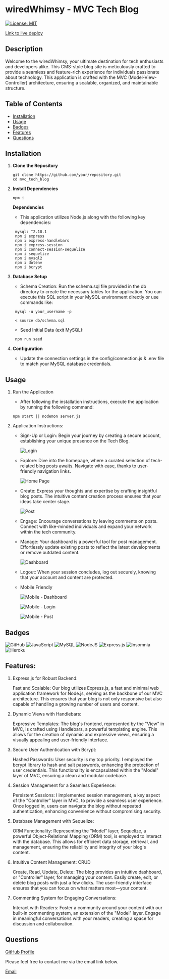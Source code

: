 # wiredWhimsy - MVC Tech Blog

[![License: MIT](https://img.shields.io/badge/License-MIT-yellow.svg)](https://opensource.org/licenses/MIT)

[Link to live deploy](https://wiredwhimsy-565439fb63e5.herokuapp.com/)

## Description

Welcome to the wiredWhimsy, your ultimate destination for tech enthusiasts and developers alike. This CMS-style blog site is meticulously crafted to provide a seamless and feature-rich experience for individuals passionate about technology. This application is crafted with the MVC (Model-View-Controller) architecture, ensuring a scalable, organized, and maintainable structure.

## Table of Contents

- [Installation](#installation)
- [Usage](#usage)
- [Badges](#badges)
- [Features](#features)
- [Questions](#questions)

## Installation

1. **Clone the Repository**
   ```
   git clone https://github.com/your/repository.git
   cd mvc_tech_blog
   ```
2. **Install Dependencies**

   ```
   npm i
   ```

   **Dependencies**

   - This application utilizes Node.js along with the following key dependencies:

   ```
    mysql: ^2.18.1
    npm i express
    npm i express-handlebars
    npm i express-session
    npm i connect-session-sequelize
    npm i sequelize
    npm i mysql2
    npm i dotenv
    npm i bcrypt
   ```

3. **Database Setup**

   - Schema Creation: Run the schema.sql file provided in the db directory to create the necessary tables for the application. You can execute this SQL script in your MySQL environment directly or use commands like:

   ```
    mysql -u your_username -p

    < source db/schema.sql
   ```

   - Seed Initial Data (exit MySQL):

   ```
    npm run seed
   ```

4. **Configuration**
   - Update the connection settings in the config/connection.js & .env file to match your MySQL database credentials.

## Usage

1. Run the Application

   - After following the installation instructions, execute the application by running the following command:

   ```
   npm start || nodemon server.js
   ```

2. Application Instructions:

   - Sign-Up or Login: Begin your journey by creating a secure account, establishing your unique presence on the Tech Blog.

     ![Login](./assets/images/screen_shot_login.png)

   - Explore: Dive into the homepage, where a curated selection of tech-related blog posts awaits. Navigate with ease, thanks to user-friendly navigation links.

     ![Home Page](./assets/images/screen_shot_home_page.png)

   - Create: Express your thoughts and expertise by crafting insightful blog posts. The intuitive content creation process ensures that your ideas take center stage.

     ![Post](./assets/images/screen_shot_create.png)

   - Engage: Encourage conversations by leaving comments on posts. Connect with like-minded individuals and expand your network within the tech community.

   - Manage: Your dashboard is a powerful tool for post management. Effortlessly update existing posts to reflect the latest developments or remove outdated content.

     ![Dashboard](./assets/images/screen_shot_dashboard.png)

   - Logout: When your session concludes, log out securely, knowing that your account and content are protected.

   - Mobile Friendly

     ![Mobile - Dashboard](./assets/images/screen_shot_mobile_dashboard.png)

     ![Mobile - Login](./assets/images/screen_shot_mobile_login.png)

     ![Mobile - Post](./assets/images/screen_shot_mobile_single_post.png)

## Badges

![GitHub](https://img.shields.io/badge/github-%23121011.svg?style=for-the-badge&logo=github&logoColor=white)
![JavaScript](https://img.shields.io/badge/javascript-%23323330.svg?style=for-the-badge&logo=javascript&logoColor=%23F7DF1E)
![MySQL](https://img.shields.io/badge/mysql-%2300f.svg?style=for-the-badge&logo=mysql&logoColor=white)
![NodeJS](https://img.shields.io/badge/node.js-6DA55F?style=for-the-badge&logo=node.js&logoColor=white)
![Express.js](https://img.shields.io/badge/express.js-%23404d59.svg?style=for-the-badge&logo=express&logoColor=%2361DAFB)
![Insomnia](https://img.shields.io/badge/Insomnia-black?style=for-the-badge&logo=insomnia&logoColor=5849BE)
![Heroku](https://img.shields.io/badge/heroku-%23430098.svg?style=for-the-badge&logo=heroku&logoColor=white)

## Features:

1. Express.js for Robust Backend:

   Fast and Scalable: Our blog utilizes Express.js, a fast and minimal web application framework for Node.js, serving as the backbone of our MVC architecture. This ensures that your blog is not only responsive but also capable of handling a growing number of users and content.

2. Dynamic Views with Handlebars:

   Expressive Templates: The blog's frontend, represented by the "View" in MVC, is crafted using Handlebars, a powerful templating engine. This allows for the creation of dynamic and expressive views, ensuring a visually appealing and user-friendly interface.

3. Secure User Authentication with Bcrypt:

   Hashed Passwords: User security is my top priority. I employed the bcrypt library to hash and salt passwords, enhancing the protection of user credentials. This functionality is encapsulated within the "Model" layer of MVC, ensuring a clean and modular codebase.

4. Session Management for a Seamless Experience:

   Persistent Sessions: I implemented session management, a key aspect of the "Controller" layer in MVC, to provide a seamless user experience. Once logged in, users can navigate the blog without repeated authentication, enhancing convenience without compromising security.

5. Database Management with Sequelize:

   ORM Functionality: Representing the "Model" layer, Sequelize, a powerful Object-Relational Mapping (ORM) tool, is employed to interact with the database. This allows for efficient data storage, retrieval, and management, ensuring the reliability and integrity of your blog's content.

6. Intuitive Content Management: CRUD

   Create, Read, Update, Delete: The blog provides an intuitive dashboard, or "Controller" layer, for managing your content. Easily create, edit, or delete blog posts with just a few clicks. The user-friendly interface ensures that you can focus on what matters most—your content.

7. Commenting System for Engaging Conversations:

   Interact with Readers: Foster a community around your content with our built-in commenting system, an extension of the "Model" layer. Engage in meaningful conversations with your readers, creating a space for discussion and collaboration.

## Questions

[GitHub Profile](https://github.com/ltrokey)

Please feel free to contact me via the email link below.

[Email](mailto:trokeyln@gmail.com)
